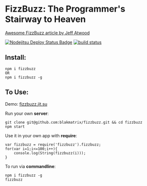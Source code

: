 FizzBuzz: The Programmer's Stairway to Heaven
=

[Awesome FizzBuzz article by Jeff Atwood](http://www.codinghorror.com/blog/2007/02/fizzbuzz-the-programmers-stairway-to-heaven.html)

[![Nodejitsu Deploy Status Badge](https://webhooks.nodejitsu.com/blakmatrix/fizzbuzz.png)](https://webops.nodejitsu.com#nodejitsu/webhooks) [![build status](https://secure.travis-ci.org/blakmatrix/fizzbuzz.png)](http://travis-ci.org/blakmatrix/fizzbuzz)


Install:
--------


    npm i fizzbuzz
    OR
    npm i fizzbuzz -g


To Use:
-------

Demo: [fizzbuzz.jit.su](http://fizzbuzz.jit.su/)

Run your own **server**:  

    git clone git@github.com:blakmatrix/fizzbuzz.git && cd fizzbuzz
    npm start

Use it in your own app with **require**:


    var fizzbuzz = require('fizzbuzz').fizzbuzz;
    for(var i=1;i<=100;i++){
    	console.log(String(fizzbuzz(i)));
    }


To run via **commandline**:



    npm i fizzbuzz -g
    fizzbuzz

